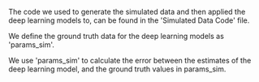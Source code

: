 The code we used to generate the simulated data and then applied the deep learning models to, can be found in the 'Simulated Data Code' file.

We define the ground truth data for the deep learning models as 'params_sim'.

We use 'params_sim' to calculate the error between the estimates of the deep learning model, and the ground truth values in params_sim.
